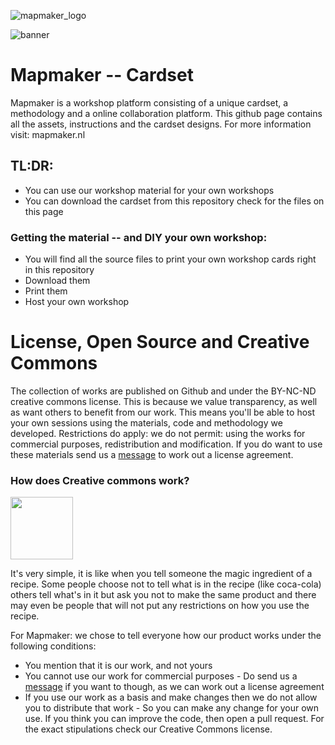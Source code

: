 ![mapmaker_logo](https://user-images.githubusercontent.com/71013416/235667781-5f015188-a834-4409-be82-df9ca07680ed.png)

![banner](https://user-images.githubusercontent.com/71013416/235923153-98dfe26f-e4b1-4577-bed3-493384429f4b.png)

# Mapmaker -- Cardset
Mapmaker is a workshop platform consisting of a unique cardset, a methodology and a online collaboration platform.
This github page contains all the assets, instructions and the cardset designs. For more information visit: mapmaker.nl

## TL:DR:
- You can use our workshop material for your own workshops
- You can download the cardset from this repository check for the files on this page

### Getting the material -- and DIY your own workshop: 
- You will find all the source files to print your own workshop cards right in this repository
- Download them
- Print them
- Host your own workshop

# License, Open Source and Creative Commons
The collection of works are published on Github and under the BY-NC-ND creative commons license.  This is because we value transparency, as well as want others to benefit from our work. This means you'll be able to host your own sessions using the materials, code and methodology we developed. Restrictions do apply: we do not permit: using the works for commercial purposes, redistribution and modification. If you do want to use these materials send us a [message](https://mapmaker.nl/contact) to work out a license agreement.

### How does Creative commons work?
<img src="https://user-images.githubusercontent.com/71013416/230730932-b32e5048-5d7f-4f81-9df1-bfc658f6f5e4.png" width="100">

It's very simple, it is like when you tell someone the magic ingredient of a recipe. Some people choose not to tell what is in the recipe (like coca-cola) others tell what's in it but ask you not to make the same product and there may even be people that will not put any restrictions on how you use the recipe.

For Mapmaker: we chose to tell everyone how our product works under the following conditions:
- You mention that it is our work, and not yours
- You cannot use our work for commercial purposes - Do send us a [message](https://mapmaker.nl/contact)  if you want to though, as we can work out a license agreement
- If you use our work as a basis and make changes then we do not allow you to distribute that work - So you can make any change for your own use. If you think you can improve the code, then open a pull request.
For the exact stipulations check our Creative Commons license.



